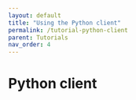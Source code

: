 ```yaml
---
layout: default
title: "Using the Python client"
permalink: /tutorial-python-client
parent: Tutorials
nav_order: 4
---
```

# Python client

